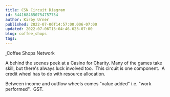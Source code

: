```yaml
---
title: CSN Circuit Diagram
id: 5441684650754757754
author: Kirby Urner
published: 2022-07-06T14:57:00.006-07:00
updated: 2022-07-06T15:04:46.623-07:00
blog: coffee_shops
tags: 
---
```


[ ](https://www.flickr.com/photos/kirbyurner/3114209807/)Coffee Shops Network 

A behind the scenes peek at a Casino for Charity.  Many of the games take skill, but there's always luck involved too.  This circuit is one component.  A credit wheel has to do with resource allocation.

Between income and outflow wheels comes "value added" i.e. "work performed".  GST.

[](https://www.flickr.com/photos/kirbyurner/4784230229/in/dateposted-public/)